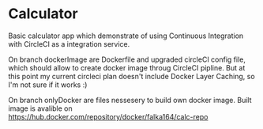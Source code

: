 # Calculator
Basic calculator app which demonstrate of using Continuous Integration with CircleCI as a integration service.

On branch dockerImage are Dockerfile and upgraded circleCI config file, which should allow to create docker image throug CircleCI pipline.  But at this point my current circleci plan doesn't include Docker Layer Caching, so I'm not sure if it works :)


On branch onlyDocker are files nessesery to build own docker image. Built image is avalible on https://hub.docker.com/repository/docker/falka164/calc-repo
